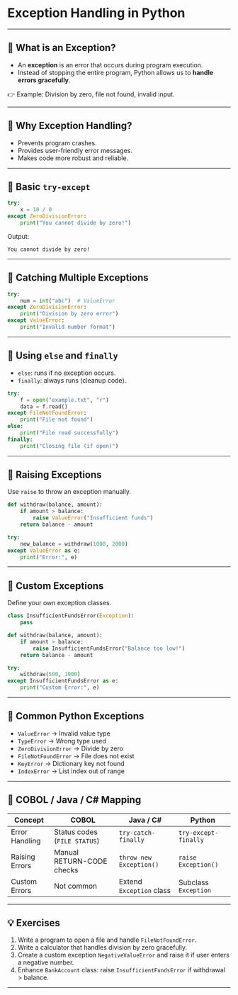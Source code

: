 # Exception Handling in Python

---

## 🔹 What is an Exception?
- An **exception** is an error that occurs during program execution.  
- Instead of stopping the entire program, Python allows us to **handle errors gracefully**.  

👉 Example: Division by zero, file not found, invalid input.  

---

## 🔹 Why Exception Handling?
- Prevents program crashes.  
- Provides user-friendly error messages.  
- Makes code more robust and reliable.  

---

## 🔹 Basic `try-except`
```python
try:
    x = 10 / 0
except ZeroDivisionError:
    print("You cannot divide by zero!")
```

Output:
```
You cannot divide by zero!
```

---

## 🔹 Catching Multiple Exceptions
```python
try:
    num = int("abc")  # ValueError
except ZeroDivisionError:
    print("Division by zero error")
except ValueError:
    print("Invalid number format")
```

---

## 🔹 Using `else` and `finally`
- `else`: runs if no exception occurs.  
- `finally`: always runs (cleanup code).  

```python
try:
    f = open("example.txt", "r")
    data = f.read()
except FileNotFoundError:
    print("File not found")
else:
    print("File read successfully")
finally:
    print("Closing file (if open)")
```

---

## 🔹 Raising Exceptions
Use `raise` to throw an exception manually.  

```python
def withdraw(balance, amount):
    if amount > balance:
        raise ValueError("Insufficient funds")
    return balance - amount

try:
    new_balance = withdraw(1000, 2000)
except ValueError as e:
    print("Error:", e)
```

---

## 🔹 Custom Exceptions
Define your own exception classes.  

```python
class InsufficientFundsError(Exception):
    pass

def withdraw(balance, amount):
    if amount > balance:
        raise InsufficientFundsError("Balance too low!")
    return balance - amount

try:
    withdraw(500, 1000)
except InsufficientFundsError as e:
    print("Custom Error:", e)
```

---

## 🔹 Common Python Exceptions
- `ValueError` → Invalid value type  
- `TypeError` → Wrong type used  
- `ZeroDivisionError` → Divide by zero  
- `FileNotFoundError` → File does not exist  
- `KeyError` → Dictionary key not found  
- `IndexError` → List index out of range  

---

## 🔹 COBOL / Java / C# Mapping
| Concept | COBOL | Java / C# | Python |
|---------|-------|-----------|--------|
| Error Handling | Status codes (`FILE STATUS`) | `try-catch-finally` | `try-except-finally` |
| Raising Errors | Manual RETURN-CODE checks | `throw new Exception()` | `raise Exception()` |
| Custom Errors | Not common | Extend `Exception` class | Subclass `Exception` |

---

## 💡 Exercises
1. Write a program to open a file and handle `FileNotFoundError`.  
2. Write a calculator that handles division by zero gracefully.  
3. Create a custom exception `NegativeValueError` and raise it if user enters a negative number.  
4. Enhance `BankAccount` class: raise `InsufficientFundsError` if withdrawal > balance.  

---
